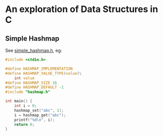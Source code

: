 # An exploration of Data Structures in C

## Simple Hashmap

See [simple_hashmap.h](./simple_hashmap.h), eg:

```c
#include <stdio.h>

#define HASHMAP_IMPLEMENTATION
#define HASHMAP_VALUE_TYPE(value)\
    int value
#define HASHMAP_SIZE 16
#define HASHMAP_DEFAULT -1
#include "hashmap.h"

int main() {
    int i = 0;
    hashmap_set("abc", 1);
    i = hashmap_get("abc");
    printf("%d\n", i);
    return 0;
}
```
